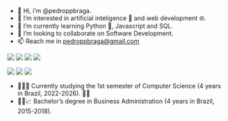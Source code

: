 - 👋 Hi, i’m @pedroppbraga.
- 💞️ I’m interested in artificial inteligence 🤖 and web development 🌐.
- 🌱 I’m currently learning Python 🐍, Javascript and SQL.
- 👀 I’m looking to collaborate on Software Development.
- 📫 Reach me in pedroppbraga@gmail.com

<a href="link" target ="_blank"><img src="https://img.shields.io/badge/Python-3776AB?style=for-the-badge&logo=python&logoColor=white"></a> <a href="link" target ="_blank"><img src="https://img.shields.io/badge/JavaScript-F7DF1E?style=for-the-badge&logo=javascript&logoColor=black"></a> <a href="link" target ="_blank"><img src="https://img.shields.io/badge/HTML5-E34F26?style=for-the-badge&logo=html5&logoColor=white"></a> <a href="link" target ="_blank"><img src="https://img.shields.io/badge/CSS-239120?&style=for-the-badge&logo=css3&logoColor=white"></a>
  
<a href="link" target ="_blank"><img src="https://img.shields.io/badge/Node.js-43853D?style=for-the-badge&logo=node.js&logoColor=white"></a> <a href="link" target ="_blank"><img src="https://img.shields.io/badge/React-20232A?style=for-the-badge&logo=react&logoColor=61DAFB"></a> <a href="link" target ="_blank"><img src="https://img.shields.io/badge/MySQL-00000F?style=for-the-badge&logo=mysql&logoColor=white"></a>

- 👨‍💻🔧 Currently studying the 1st semester of Computer Science (4 years in Brazil, 2022-2026).  🥰🙏
- 👨‍🎓📈 Bachelor’s degree in Business Administration (4 years in Brazil, 2015-2018).

<!---
pedroppbraga/pedroppbraga is a ✨ special ✨ repository because its `README.md` (this file) appears on your GitHub profile.
You can click the Preview link to take a look at your changes.

Como botar tag:
<a href="link" target ="_blank"><img src="INSIRAAAAAAAAA"></a>

Site de badges:
https://dev.to/envoy_/150-badges-for-github-pnk

Site de emojis:
https://emojipedia.org/smiling-face-with-hearts/

Vídeo sobre personalização do git:
https://www.youtube.com/watch?v=TsaLQAetPLU

Repositório do roteiro desse vídeo: https://github.com/rafaballerini/Perf...
Repositório do meu perfil - https://github.com/rafaballerini/rafa...
Guia de markdown - https://docs.pipz.com/central-de-ajud...
Site de emojis - https://emojipedia.org/search/?q=bag
Repositório do Github Stats - https://github.com/anuraghazra/github...
Site de Badges 1 - https://dev.to/envoy_/150-badges-for-...
Fazedor de gifs - https://picrew.me/image_maker/338224
Passo a passo de como adicionar a cobrinha de commit - https://www.instagram.com/p/CPjUBhXDNEE/
--->

